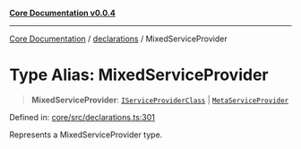 [**Core Documentation v0.0.4**](../../README.md)

***

[Core Documentation](../../modules.md) / [declarations](../README.md) / MixedServiceProvider

# Type Alias: MixedServiceProvider

> **MixedServiceProvider**: [`IServiceProviderClass`](IServiceProviderClass.md) \| [`MetaServiceProvider`](../interfaces/MetaServiceProvider.md)

Defined in: [core/src/declarations.ts:301](https://github.com/stonemjs/core/blob/2adc2da4c7e3b5a9f593c198ba7e8ad639651777/src/declarations.ts#L301)

Represents a MixedServiceProvider type.
